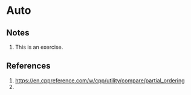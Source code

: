 # Auto

## Notes

1. This is an exercise.


## References

1. https://en.cppreference.com/w/cpp/utility/compare/partial_ordering
2. 

